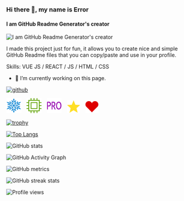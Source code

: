 ### Hi there 👋, my name is Error
#### I am GitHub Readme Generator's creator
![I am GitHub Readme Generator's creator](https://error-4-you.github.io/Readme-Generator-Git-Profile/images/banner.png)

I made this project just for fun, it allows you to create nice and simple GitHub Readme files that you can copy/paste and use in your profile.

Skills: VUE JS / REACT / JS / HTML / CSS

- 🔭 I’m currently working on this page. 


[<img src='https://cdn.jsdelivr.net/npm/simple-icons@3.0.1/icons/github.svg' alt='github' height='40'>](https://github.com/Error-Web)  

<a href='https://archiveprogram.github.com/'><img src='https://raw.githubusercontent.com/acervenky/animated-github-badges/master/assets/acbadge.gif' width='40' height='40'></a> <a href='https://docs.github.com/en/developers'><img src='https://raw.githubusercontent.com/acervenky/animated-github-badges/master/assets/devbadge.gif' width='40' height='40'></a> <a href='https://github.com/pricing'><img src='https://raw.githubusercontent.com/acervenky/animated-github-badges/master/assets/pro.gif' width='40' height='40'></a> <a href='https://stars.github.com/'><img src='https://raw.githubusercontent.com/acervenky/animated-github-badges/master/assets/starbadge.gif' width='35' height='35'></a> <a href='https://docs.github.com/en/github/supporting-the-open-source-community-with-github-sponsors'><img src='https://raw.githubusercontent.com/acervenky/animated-github-badges/master/assets/sponsorbadge.gif' width='35' height='35'></a> 

[![trophy](https://github-profile-trophy.vercel.app/?username=Error-Web)](https://github.com/ryo-ma/github-profile-trophy)

[![Top Langs](https://github-readme-stats.vercel.app/api/top-langs/?username=Error-Web)](https://github.com/anuraghazra/github-readme-stats)

![GitHub stats](https://github-readme-stats.vercel.app/api?username=Error-Web&show_icons=true&count_private=true)  

![GitHub Activity Graph](https://activity-graph.herokuapp.com/graph?username=Error-Web)  

![GitHub metrics](https://metrics.lecoq.io/Error-Web)  

![GitHub streak stats](https://github-readme-streak-stats.herokuapp.com/?user=Error-Web)  

![Profile views](https://gpvc.arturio.dev/Error-Web)  
